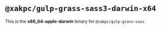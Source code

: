 # `@xakpc/gulp-grass-sass3-darwin-x64`

This is the **x86_64-apple-darwin** binary for `@xakpc/gulp-grass-sass`
